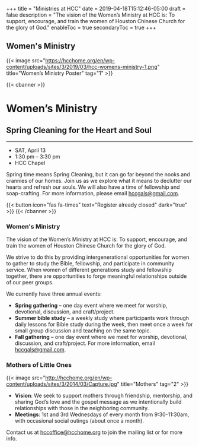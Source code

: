 +++
title = "Ministries at HCC"
date = 2019-04-18T15:12:46-05:00
draft = false
description = "The vision of the Women’s Ministry at HCC is: To support, encourage, and train the women of Houston Chinese Church for the glory of God."
enableToc = true
secondaryToc = true
+++

## Women's Ministry

{{< image src="https://hcchome.org/en/wp-content/uploads/sites/3/2019/03/hcc-womens-ministry-1.png" title="Women’s Ministry Poster" tag="1" >}}

{{< cbanner >}}
# Women’s Ministry

## Spring Cleaning for the Heart and Soul
    
-----

* SAT, April 13
* 1:30 pm – 3:30 pm
* HCC Chapel

Spring time means Spring Cleaning, but it can go far beyond the nooks and crannies of our homes. Join us as we explore what it means to declutter our hearts and refresh our souls. We will also have a time of fellowship and soap-crafting. For more information, please email [hccgals@gmail.com](mailto:hccgals@gmail.com).

{{< button icon="fas fa-times" text="Register already closed" dark="true" >}}
{{< /cbanner >}}

### Women's Ministry

The vision of the Women’s Ministry at HCC is: To support, encourage, and train the women of Houston Chinese Church for the glory of God.

We strive to do this by providing intergenerational opportunities for women to gather to study the Bible, fellowship, and participate in community service. When women of different generations study and fellowship together, there are opportunities to forge meaningful relationships outside of our peer groups.

We currently have three annual events:

* **Spring gathering** – one day event where we meet for worship, devotional, discussion, and craft/project.
* **Summer bible study** – a weekly study where participants work through daily lessons for Bible study during the week, then meet once a week for small group discussion and teaching on the same topic.
* **Fall gathering** – one day event where we meet for worship, devotional, discussion, and craft/project.
For more information, email [hccgals@gmail.com](mailto:hccgals@gmail.com).

### Mothers of Little Ones

{{< image src="http://hcchome.org/en/wp-content/uploads/sites/3/2014/03/Capture.jpg" title="Mothers" tag="2" >}}

* **Vision**: We seek to support mothers through friendship, mentorship, and sharing God’s love and the gospel message as we intentionally build relationships with those in the neighboring community.
* **Meetings**: 1st and 3rd Wednesdays of every month from 9:30-11:30am, with occasional social outings (about once a month).

Contact us at [hccoffice@hcchome.org](mailto:hccoffice@hcchome.org) to join the mailing list or for more info.